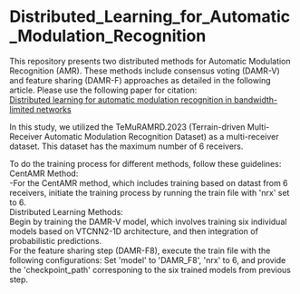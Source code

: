 # Distributed_Learning_for_Automatic_Modulation_Recognition

This repository presents two distributed methods for Automatic Modulation Recognition (AMR). These methods include consensus voting (DAMR-V) and feature sharing (DAMR-F) approaches as detailed in the following article. Please use the following paper for citation:  
[Distributed learning for automatic modulation recognition in bandwidth-limited networks]()

In this study, we utilized the TeMuRAMRD.2023 (Terrain-driven Multi-Receiver Automatic Modulation Recognition Dataset) as a multi-receiver dataset. This dataset has the maximum number of 6 receivers.

To do the training process for different methods, follow these guidelines:   
CentAMR Method:  
-For the CentAMR method, which includes training based on datast from 6 receivers, initiate the training process by running the train file with 'nrx' set to 6.  
Distributed Learning Methods:   
Begin by training the DAMR-V model, which involves training six individual models based on VTCNN2-1D architecture, and then integration of probabilistic predictions.  
For the feature sharing step (DAMR-F8), execute the train file with the following configurations:
Set 'model' to 'DAMR_F8', 'nrx' to 6, and provide the 'checkpoint_path' corresponing to the six trained models from previous step.

